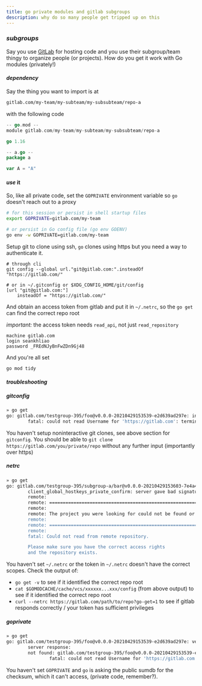 ```yaml
---
title: go private modules and gitlab subgroups
description: why do so many people get tripped up on this
---
```


### _subgroups_

Say you use [GitLab](https://gitlab.com/)
for hosting code and you use their subgroup/team thingy to organize people (or projects).
How do you get it work with Go modules (privately!)

#### _dependency_

Say the thing you want to import is at

```txt
gitlab.com/my-team/my-subteam/my-subsubteam/repo-a
```

with the following code

```go
-- go.mod --
module gitlab.com/my-team/my-subteam/my-subsubteam/repo-a

go 1.16

-- a.go --
package a

var A = "A"
```

#### _use_ it

So, like all private code,
set the `GOPRIVATE` environment variable so `go` doesn't reach out to a proxy

```sh
# for this session or persist in shell startup files
export GOPRIVATE=gitlab.com/my-team

# or persist in Go config file (go env GOENV)
go env -w GOPRIVATE=gitlab.com/my-team
```

Setup git to clone using ssh,
`go` clones using https but you need a way to authenticate it.

```gitconfig
# through cli
git config --global url."git@gitlab.com:".insteadOf "https://gitlab.com/"

# or in ~/.gitconfig or $XDG_CONFIG_HOME/git/config
[url "git@gitlab.com:"]
    insteadOf = "https://gitlab.com/"
```

And obtain an access token from gitlab and put it in `~/.netrc`,
so the `go get` can find the correct repo root

_important:_ the access token needs `read_api`, not just `read_repository`

```netrc
machine gitlab.com
login seankhliao
password _FREdNJyBnFwZDn9Gj48
```

And you're all set

```sh
go mod tidy
```

#### _troubleshooting_

##### _gitconfig_

```sh
» go get
go: gitlab.com/testgroup-395/foo@v0.0.0-20210429153539-e2d639ad297e: invalid version: git fetch -f origin refs/heads/*:refs/heads/* refs/tags/*:refs/tags/* in /tmp/gomodcache.3BvK/cache/vcs/35cd6107a6e6f51d91c6a96d27cc113a029c4667736e65b94c2cd7c4dcf6d9ab: exit status 128:
        fatal: could not read Username for 'https://gitlab.com': terminal prompts disabled
```

You haven't setup noninteractive git clones, see above section for `gitconfig`.
You should be able to `git clone https://gitlab.com/you/private/repo` without any further input (importantly over https)

##### _netrc_

```sh
» go get
go: gitlab.com/testgroup-395/subgroup-a/bar@v0.0.0-20210429153603-7e4a416f18f5: invalid version: git fetch -f origin refs/heads/*:refs/heads/* refs/tags/*:refs/tags/* in /tmp/gomodcache.GqcM/cache/vcs/15b3f321a38509dd7662d8b9d4b7ad5dccf082b4d75d9646fe2fc1fc4fe59365: exit status 128:
        client_global_hostkeys_private_confirm: server gave bad signature for RSA key 0
        remote:
        remote: ========================================================================
        remote:
        remote: The project you were looking for could not be found or you don't have permission to view it.
        remote:
        remote: ========================================================================
        remote:
        fatal: Could not read from remote repository.

        Please make sure you have the correct access rights
        and the repository exists.
```

You haven't set `~/.netrc` or the token in `~/.netrc` doesn't have the correct scopes.
Check the output of:

- `go get -v` to see if it identified the correct repo root
- `cat $GOMODCACHE/cache/vcs/xxxxxx...xxx/config` (from above output) to see if it identified the correct repo root
- `curl --netrc https://gitlab.com/path/to/repo?go-get=1` to see if gitlab responds correctly / your token has sufficient privileges

##### _goprivate_

```sh
» go get
go: gitlab.com/testgroup-395/foo@v0.0.0-20210429153539-e2d639ad297e: verifying go.mod: gitlab.com/testgroup-395/foo@v0.0.0-20210429153539-e2d639ad297e/go.mod: reading https://sum.golang.org/lookup/gitlab.com/testgroup-395/foo@v0.0.0-20210429153539-e2d639ad297e: 410 Gone
        server response:
        not found: gitlab.com/testgroup-395/foo@v0.0.0-20210429153539-e2d639ad297e: invalid version: git fetch -f origin refs/heads/*:refs/heads/* refs/tags/*:refs/tags/* in /tmp/gopath/pkg/mod/cache/vcs/35cd6107a6e6f51d91c6a96d27cc113a029c4667736e65b94c2cd7c4dcf6d9ab: exit status 128:
                fatal: could not read Username for 'https://gitlab.com': terminal prompts disabled
```

You haven't set `GOPRIVATE` and `go` is asking the public sumdb for the checksum,
which it can't access, (private code, remember?).
